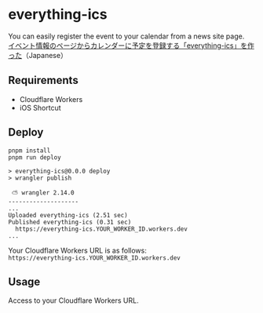 # everything-ics

You can easily register the event to your calendar from a news site page.  
[イベント情報のページからカレンダーに予定を登録する「everything-ics」を作った](https://blog.chick-p.work/blog/everything-ics)（Japanese）

## Requirements

- Cloudflare Workers
- iOS Shortcut

## Deploy

```shell
pnpm install
pnpm run deploy

> everything-ics@0.0.0 deploy
> wrangler publish

 ⛅️ wrangler 2.14.0
--------------------
...
Uploaded everything-ics (2.51 sec)
Published everything-ics (0.31 sec)
  https://everything-ics.YOUR_WORKER_ID.workers.dev
...
```

Your Cloudflare Workers URL is as follows:  
`https://everything-ics.YOUR_WORKER_ID.workers.dev`

## Usage

Access to your Cloudflare Workers URL.
